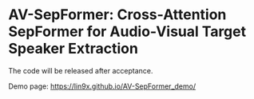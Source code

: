 # AV-SepFormer: Cross-Attention SepFormer for Audio-Visual Target Speaker Extraction #

The code will be released after acceptance.

Demo page: https://lin9x.github.io/AV-SepFormer_demo/
